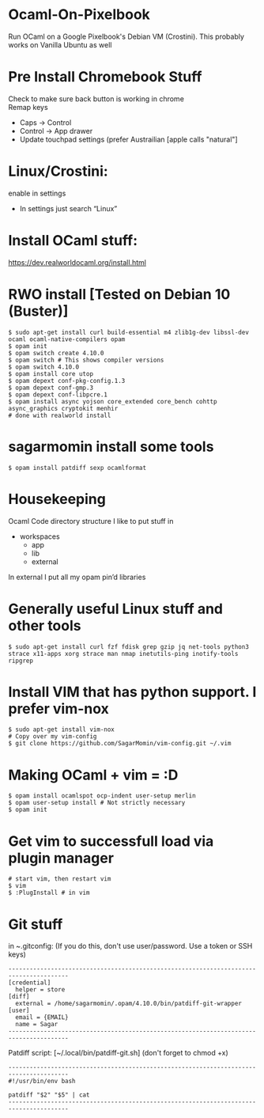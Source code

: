 # Ocaml-On-Pixelbook
Run OCaml on a Google Pixelbook's Debian VM (Crostini). This probably works on Vanilla Ubuntu as well

# Pre Install Chromebook Stuff
Check to make sure back button is working in chrome  
Remap keys  
* Caps -> Control  
* Control -> App drawer
* Update touchpad settings (prefer Austrailian [apple calls "natural"]

# Linux/Crostini:
enable in settings  
* In settings just search “Linux”

# Install OCaml stuff:
https://dev.realworldocaml.org/install.html

# RWO install [Tested on Debian 10 (Buster)]
~~~~
$ sudo apt-get install curl build-essential m4 zlib1g-dev libssl-dev ocaml ocaml-native-compilers opam
$ opam init
$ opam switch create 4.10.0
$ opam switch # This shows compiler versions
$ opam switch 4.10.0
$ opam install core utop
$ opam depext conf-pkg-config.1.3
$ opam depext conf-gmp.3
$ opam depext conf-libpcre.1
$ opam install async yojson core_extended core_bench cohttp async_graphics cryptokit menhir
# done with realworld install
~~~~

# sagarmomin install some tools
~~~~
$ opam install patdiff sexp ocamlformat 
~~~~

# Housekeeping
Ocaml Code directory structure I  like to put stuff in  
* workspaces
  * app
  * lib
  * external
  
In external I put all my opam pin’d libraries  

# Generally useful Linux stuff and other tools
~~~~
$ sudo apt-get install curl fzf fdisk grep gzip jq net-tools python3 strace x11-apps xorg strace man nmap inetutils-ping inotify-tools ripgrep

~~~~

# Install VIM that has python support. I prefer vim-nox
~~~~
$ sudo apt-get install vim-nox
# Copy over my vim-config 
$ git clone https://github.com/SagarMomin/vim-config.git ~/.vim
~~~~

# Making OCaml + vim = :D
~~~~
$ opam install ocamlspot ocp-indent user-setup merlin
$ opam user-setup install # Not strictly necessary
$ opam init
~~~~

# Get vim to successfull load via plugin manager
~~~~
# start vim, then restart vim
$ vim
$ :PlugInstall # in vim
~~~~

# Git stuff
in ~.gitconfig: (If you do this, don't use user/password. Use a token or SSH keys)
~~~~
---------------------------------------------------------------------------------------
[credential]
  helper = store
[diff]
  external = /home/sagarmomin/.opam/4.10.0/bin/patdiff-git-wrapper
[user]
  email = {EMAIL}
  name = Sagar
---------------------------------------------------------------------------------------
~~~~

Patdiff script: [~/.local/bin/patdiff-git.sh] (don't forget to chmod +x)
~~~~
---------------------------------------------------------------------------------------
#!/usr/bin/env bash

patdiff "$2" "$5" | cat
---------------------------------------------------------------------------------------
~~~~
